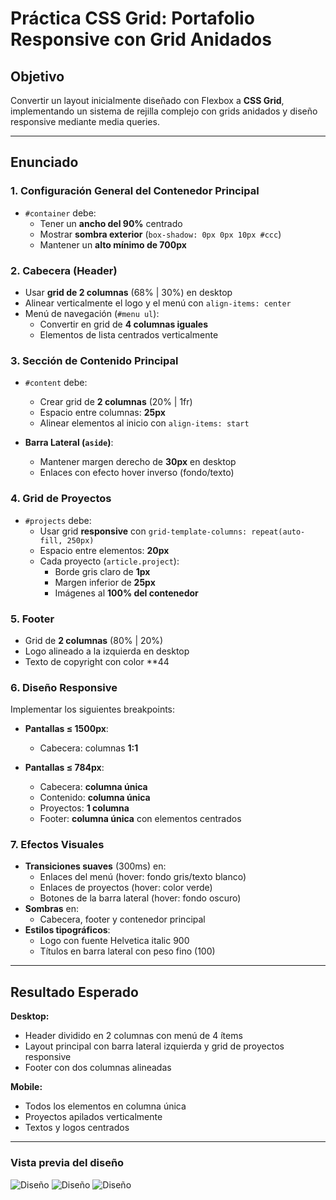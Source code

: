 # Práctica CSS Grid: Portafolio Responsive con Grid Anidados

## Objetivo  
Convertir un layout inicialmente diseñado con Flexbox a **CSS Grid**, implementando un sistema de rejilla complejo con grids anidados y diseño responsive mediante media queries.

---

## Enunciado

### 1. Configuración General del Contenedor Principal
   - `#container` debe:
     - Tener un **ancho del 90%** centrado
     - Mostrar **sombra exterior** (`box-shadow: 0px 0px 10px #ccc`)
     - Mantener un **alto mínimo de 700px**

### 2. Cabecera (Header)
   - Usar **grid de 2 columnas** (68% | 30%) en desktop
   - Alinear verticalmente el logo y el menú con `align-items: center`
   - Menú de navegación (`#menu ul`):
     - Convertir en grid de **4 columnas iguales**
     - Elementos de lista centrados verticalmente

### 3. Sección de Contenido Principal
   - `#content` debe:
     - Crear grid de **2 columnas** (20% | 1fr)
     - Espacio entre columnas: **25px**
     - Alinear elementos al inicio con `align-items: start`
   
   - **Barra Lateral (`aside`)**:
     - Mantener margen derecho de **30px** en desktop
     - Enlaces con efecto hover inverso (fondo/texto)

### 4. Grid de Proyectos
   - `#projects` debe:
     - Usar grid **responsive** con `grid-template-columns: repeat(auto-fill, 250px)`
     - Espacio entre elementos: **20px**
     - Cada proyecto (`article.project`):
       - Borde gris claro de **1px**
       - Margen inferior de **25px**
       - Imágenes al **100% del contenedor**

### 5. Footer
   - Grid de **2 columnas** (80% | 20%)
   - Logo alineado a la izquierda en desktop
   - Texto de copyright con color **44

### 6. Diseño Responsive
Implementar los siguientes breakpoints:

- **Pantallas ≤ 1500px**:
  - Cabecera: columnas **1:1**
  
- **Pantallas ≤ 784px**:
  - Cabecera: **columna única**
  - Contenido: **columna única**
  - Proyectos: **1 columna**
  - Footer: **columna única** con elementos centrados

### 7. Efectos Visuales
   - **Transiciones suaves** (300ms) en:
     - Enlaces del menú (hover: fondo gris/texto blanco)
     - Enlaces de proyectos (hover: color verde)
     - Botones de la barra lateral (hover: fondo oscuro)
   - **Sombras** en:
     - Cabecera, footer y contenedor principal
   - **Estilos tipográficos**:
     - Logo con fuente Helvetica italic 900
     - Títulos en barra lateral con peso fino (100)

---

## Resultado Esperado

**Desktop:**
- Header dividido en 2 columnas con menú de 4 ítems
- Layout principal con barra lateral izquierda y grid de proyectos responsive
- Footer con dos columnas alineadas

**Mobile:**
- Todos los elementos en columna única
- Proyectos apilados verticalmente
- Textos y logos centrados

---

### Vista previa del diseño

![Diseño](../img/Diseño1.png)
![Diseño](../img/Diseño2.png)
![Diseño](../img/Diseño3.png)
